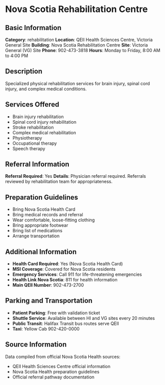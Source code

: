 # Nova Scotia Rehabilitation Centre

## Basic Information
**Category**: rehabilitation
**Location**: QEII Health Sciences Centre, Victoria General Site
**Building**: Nova Scotia Rehabilitation Centre
**Site**: Victoria General (VG) Site
**Phone**: 902-473-3818
**Hours**: Monday to Friday, 8:00 AM to 4:00 PM

## Description
Specialized physical rehabilitation services for brain injury, spinal cord injury, and complex medical conditions.

## Services Offered
- Brain injury rehabilitation
- Spinal cord injury rehabilitation
- Stroke rehabilitation
- Complex medical rehabilitation
- Physiotherapy
- Occupational therapy
- Speech therapy

## Referral Information
**Referral Required**: Yes
**Details**: Physician referral required. Referrals reviewed by rehabilitation team for appropriateness.

## Preparation Guidelines
- Bring Nova Scotia Health Card
- Bring medical records and referral
- Wear comfortable, loose-fitting clothing
- Bring appropriate footwear
- Bring list of medications
- Arrange transportation

## Additional Information
- **Health Card Required**: Yes (Nova Scotia Health Card)
- **MSI Coverage**: Covered for Nova Scotia residents
- **Emergency Services**: Call 911 for life-threatening emergencies
- **Health Link Nova Scotia**: 811 for health information
- **Main QEII Number**: 902-473-2700

## Parking and Transportation
- **Patient Parking**: Free with validation ticket
- **Shuttle Service**: Available between HI and VG sites every 20 minutes
- **Public Transit**: Halifax Transit bus routes serve QEII
- **Taxi**: Yellow Cab 902-420-0000

## Source Information
Data compiled from official Nova Scotia Health sources:
- QEII Health Sciences Centre official information
- Nova Scotia Health preparation guidelines
- Official referral pathway documentation
